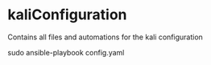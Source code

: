 # kaliConfiguration
Contains all files and automations for the kali configuration

sudo ansible-playbook config.yaml
